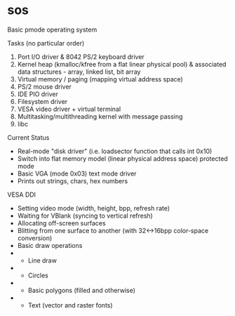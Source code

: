 # sos
Basic pmode operating system

Tasks (no particular order)
1. Port I/O driver & 8042 PS/2 keyboard driver
2. Kernel heap (kmalloc/kfree from a flat linear physical pool) & associated data structures - array, linked list, bit array
3. Virtual memory / paging (mapping virtual address space)
4. PS/2 mouse driver
5. IDE PIO driver
6. Filesystem driver
7. VESA video driver + virtual terminal
8. Multitasking/multithreading kernel with message passing
9. libc

Current Status
* Real-mode "disk driver" (i.e. loadsector function that calls int 0x10)
* Switch into flat memory model (linear physical address space) protected mode
* Basic VGA (mode 0x03) text mode driver
* Prints out strings, chars, hex numbers

VESA DDI
- Setting video mode (width, height, bpp, refresh rate)
- Waiting for VBlank (syncing to vertical refresh)
- Allocating off-screen surfaces
- Blitting from one surface to another (with 32<->16bpp color-space conversion)
- Basic draw operations
- - Line draw
- - Circles
- - Basic polygons (filled and otherwise)
- - Text (vector and raster fonts)
